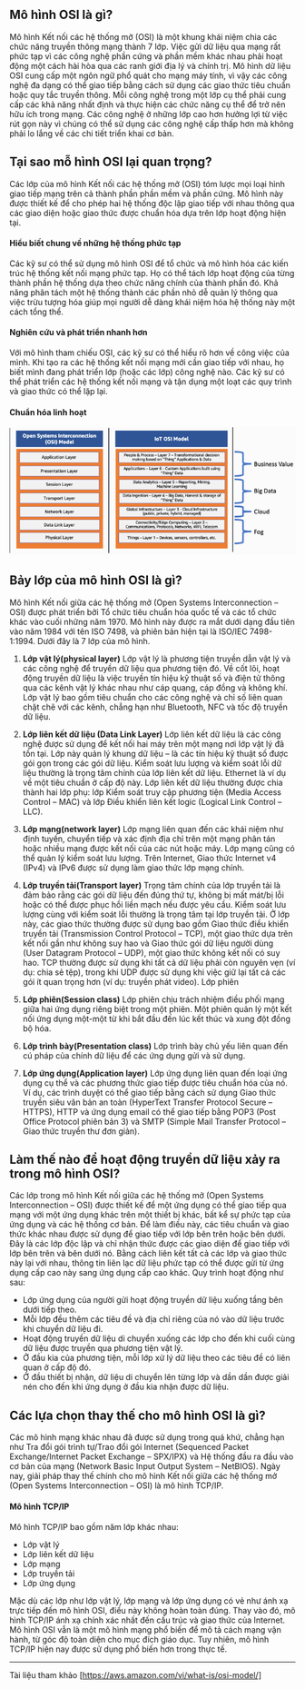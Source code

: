 ## **Mô hình OSI là gì?** 
Mô hình Kết nối các hệ thống mở (OSI) là một khung khái niệm chia các chức năng truyền thông mạng thành 7 lớp. Việc gửi dữ liệu qua mạng rất phức tạp vì các công nghệ phần cứng và phần mềm khác nhau phải hoạt động một cách hài hòa qua các ranh giới địa lý và chính trị. Mô hình dữ liệu OSI cung cấp một ngôn ngữ phổ quát cho mạng máy tính, vì vậy các công nghệ đa dạng có thể giao tiếp bằng cách sử dụng các giao thức tiêu chuẩn hoặc quy tắc truyền thông. Mỗi công nghệ trong một lớp cụ thể phải cung cấp các khả năng nhất định và thực hiện các chức năng cụ thể để trở nên hữu ích trong mạng. Các công nghệ ở những lớp cao hơn hưởng lợi từ việc rút gọn này vì chúng có thể sử dụng các công nghệ cấp thấp hơn mà không phải lo lắng về các chi tiết triển khai cơ bản.

## **Tại sao mỗ hình OSI lại quan trọng?**
Các lớp của mô hình Kết nối các hệ thống mở (OSI) tóm lược mọi loại hình giao tiếp mạng trên cả thành phần phần mềm và phần cứng. Mô hình này được thiết kế để cho phép hai hệ thống độc lập giao tiếp với nhau thông qua các giao diện hoặc giao thức được chuẩn hóa dựa trên lớp hoạt động hiện tại.

#### **Hiểu biết chung về những hệ thống phức tạp**
Các kỹ sư có thể sử dụng mô hình OSI để tổ chức và mô hình hóa các kiến trúc hệ thống kết nối mạng phức tạp. Họ có thể tách lớp hoạt động của từng thành phần hệ thống dựa theo chức năng chính của thành phần đó. Khả năng phân tách một hệ thống thành các phần nhỏ dễ quản lý thông qua việc trừu tượng hóa giúp mọi người dễ dàng khái niệm hóa hệ thống này một cách tổng thể.

#### **Nghiên cứu và phát triển nhanh hơn**
Với mô hình tham chiếu OSI, các kỹ sư có thể hiểu rõ hơn về công việc của mình. Khi tạo ra các hệ thống kết nối mạng mới cần giao tiếp với nhau, họ biết mình đang phát triển lớp (hoặc các lớp) công nghệ nào. Các kỹ sư có thể phát triển các hệ thống kết nối mạng và tận dụng một loạt các quy trình và giao thức có thể lặp lại. 

#### **Chuẩn hóa linh hoạt**
![Alt text](image.png)

## **Bảy lớp của mô hình OSI là gì?**
Mô hình Kết nối giữa các hệ thống mở (Open Systems Interconnection – OSI) được phát triển bởi Tổ chức tiêu chuẩn hóa quốc tế và các tổ chức khác vào cuối những năm 1970. Mô hình này được ra mắt dưới dạng đầu tiên vào năm 1984 với tên ISO 7498, và phiên bản hiện tại là ISO/IEC 7498-1:1994. Dưới đây là 7 lớp của mô hình.

1. **Lớp vật lý(physical layer)**
Lớp vật lý là phương tiện truyền dẫn vật lý và các công nghệ để truyền dữ liệu qua phương tiện đó. Về cốt lõi, hoạt động truyền dữ liệu là việc truyền tín hiệu kỹ thuật số và điện tử thông qua các kênh vật lý khác nhau như cáp quang, cáp đồng và không khí. Lớp vật lý bao gồm tiêu chuẩn cho các công nghệ và chỉ số liên quan chặt chẽ với các kênh, chẳng hạn như Bluetooth, NFC và tốc độ truyền dữ liệu.

2. **Lớp liên kết dữ liệu (Data Link Layer)**
Lớp liên kết dữ liệu là các công nghệ được sử dụng để kết nối hai máy trên một mạng nơi lớp vật lý đã tồn tại. Lớp này quản lý khung dữ liệu – là các tín hiệu kỹ thuật số được gói gọn trong các gói dữ liệu. Kiểm soát lưu lượng và kiểm soát lỗi dữ liệu thường là trọng tâm chính của lớp liên kết dữ liệu. Ethernet là ví dụ về một tiêu chuẩn ở cấp độ này. Lớp liên kết dữ liệu thường được chia thành hai lớp phụ: lớp Kiểm soát truy cập phương tiện (Media Access Control – MAC) và lớp Điều khiển liên kết logic (Logical Link Control – LLC). 

3. **Lớp mạng(network layer)**
Lớp mạng liên quan đến các khái niệm như định tuyến, chuyển tiếp và xác định địa chỉ trên một mạng phân tán hoặc nhiều mạng được kết nối của các nút hoặc máy. Lớp mạng cũng có thể quản lý kiểm soát lưu lượng. Trên Internet, Giao thức Internet v4 (IPv4) và IPv6 được sử dụng làm giao thức lớp mạng chính.

4. **Lớp truyền tải(Transport layer)**
Trọng tâm chính của lớp truyền tải là đảm bảo rằng các gói dữ liệu đến đúng thứ tự, không bị mất mát/bị lỗi hoặc có thể được phục hồi liền mạch nếu được yêu cầu. Kiểm soát lưu lượng cùng với kiểm soát lỗi thường là trọng tâm tại lớp truyền tải. Ở lớp này, các giao thức thường được sử dụng bao gồm Giao thức điều khiển truyền tải (Transmission Control Protocol – TCP), một giao thức dựa trên kết nối gần như không suy hao và Giao thức gói dữ liệu người dùng (User Datagram Protocol – UDP), một giao thức không kết nối có suy hao. TCP thường được sử dụng khi tất cả dữ liệu phải còn nguyên vẹn (ví dụ: chia sẻ tệp), trong khi UDP được sử dụng khi việc giữ lại tất cả các gói ít quan trọng hơn (ví dụ: truyền phát video).
Lớp phiên

5. **Lớp phiên(Session class)**
Lớp phiên chịu trách nhiệm điều phối mạng giữa hai ứng dụng riêng biệt trong một phiên. Một phiên quản lý một kết nối ứng dụng một-một từ khi bắt đầu đến lúc kết thúc và xung đột đồng bộ hóa.

6. **Lớp trình bày(Presentation class)**
Lớp trình bày chủ yếu liên quan đến cú pháp của chính dữ liệu để các ứng dụng gửi và sử dụng.

7. **Lớp ứng dụng(Application layer)**
Lớp ứng dụng liên quan đến loại ứng dụng cụ thể và các phương thức giao tiếp được tiêu chuẩn hóa của nó. Ví dụ, các trình duyệt có thể giao tiếp bằng cách sử dụng Giao thức truyền siêu văn bản an toàn (HyperText Transfer Protocol Secure – HTTPS), HTTP và ứng dụng email có thể giao tiếp bằng POP3 (Post Office Protocol phiên bản 3) và SMTP (Simple Mail Transfer Protocol – Giao thức truyền thư đơn giản).

## **Làm thế nào để hoạt động truyền dữ liệu xảy ra trong mô hình OSI?**
Các lớp trong mô hình Kết nối giữa các hệ thống mở (Open Systems Interconnection – OSI) được thiết kế để một ứng dụng có thể giao tiếp qua mạng với một ứng dụng khác trên một thiết bị khác, bất kể sự phức tạp của ứng dụng và các hệ thống cơ bản. Để làm điều này, các tiêu chuẩn và giao thức khác nhau được sử dụng để giao tiếp với lớp bên trên hoặc bên dưới. Đây là các lớp độc lập và chỉ nhận thức được các giao diện để giao tiếp với lớp bên trên và bên dưới nó. 
Bằng cách liên kết tất cả các lớp và giao thức này lại với nhau, thông tin liên lạc dữ liệu phức tạp có thể được gửi từ ứng dụng cấp cao này sang ứng dụng cấp cao khác. Quy trình hoạt động như sau:
- Lớp ứng dụng của người gửi hoạt động truyền dữ liệu xuống tầng bên dưới tiếp theo.
- Mỗi lớp đều thêm các tiêu đề và địa chỉ riêng của nó vào dữ liệu trước khi chuyển dữ liệu đi. 
- Hoạt động truyền dữ liệu di chuyển xuống các lớp cho đến khi cuối cùng dữ liệu được truyền qua phương tiện vật lý.
- Ở đầu kia của phương tiện, mỗi lớp xử lý dữ liệu theo các tiêu đề có liên quan ở cấp độ đó. 
- Ở đầu thiết bị nhận, dữ liệu di chuyển lên từng lớp và dần dần được giải nén cho đến khi ứng dụng ở đầu kia nhận được dữ liệu.

## **Các lựa chọn thay thế cho mô hình OSI là gì?**
Các mô hình mạng khác nhau đã được sử dụng trong quá khứ, chẳng hạn như Tra đổi gói trình tự/Trao đổi gói Internet (Sequenced Packet Exchange/Internet Packet Exchange – SPX/IPX) và Hệ thống đầu ra đầu vào cơ bản của mạng (Network Basic Input Output System – NetBIOS). Ngày nay, giải pháp thay thế chính cho mô hình Kết nối giữa các hệ thống mở (Open Systems Interconnection – OSI) là mô hình TCP/IP.

#### **Mô hình TCP/IP**
Mô hình TCP/IP bao gồm năm lớp khác nhau:
- Lớp vật lý
- Lớp liên kết dữ liệu
- Lớp mạng
- Lớp truyền tải
- Lớp ứng dụng

Mặc dù các lớp như lớp vật lý, lớp mạng và lớp ứng dụng có vẻ như ánh xạ trực tiếp đến mô hình OSI, điều này không hoàn toàn đúng. Thay vào đó, mô hình TCP/IP ánh xạ chính xác nhất đến cấu trúc và giao thức của Internet.
Mô hình OSI vẫn là một mô hình mạng phổ biến để mô tả cách mạng vận hành, từ góc độ toàn diện cho mục đích giáo dục. Tuy nhiên, mô hình TCP/IP hiện nay được sử dụng phổ biến hơn trong thực tế.

---

Tài liệu tham khảo [https://aws.amazon.com/vi/what-is/osi-model/]